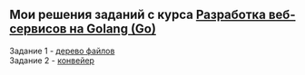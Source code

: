 ## Мои решения заданий с курса [Разработка веб-сервисов на Golang (Go)](https://stepik.org/course/187490)

Задание 1 - [дерево файлов](/week%201%20-%20basics/)  
Задание 2 - [конвейер](/week%202%20-%20concurrency/)
